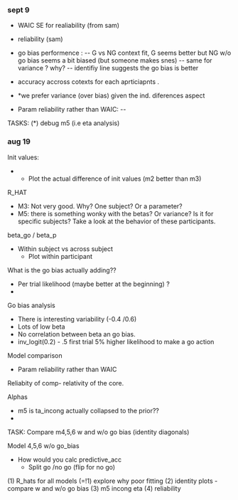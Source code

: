 ###  sept 9

- WAIC SE for realiability (from sam)
- reliability (sam)
- go bias performence : 
    -- G vs NG context fit, G seems better but NG w/o go bias seems a bit biased (but someone makes snes)
    -- same for variance ? why?
    -- identifiy line suggests the go bias is better


- accuracy accross cotexts for each aprticiapnts .

- *we prefer variance (over bias) given the ind. diferences aspect

- Param reliability rather than WAIC:
 -- 


TASKS:
(*) debug m5 (i.e eta analysis)


###  aug 19
Init values:
- - Plot the actual difference of init values (m2 better than m3)


R_HAT
- M3: Not very good. Why? One subject? Or a parameter?
- M5: there is something wonky with the betas? Or variance? Is it for specific subjects? Take a look at the behavior of these participants.


beta_go / beta_p
- Within subject vs across subject 
    - Plot within participant 

What is the go bias actually adding??
- Per trial likelihood  (maybe better at the beginning) ?
- 


Go bias analysis
- There is interesting variability (-0.4 /0.6)
- Lots of low beta
- No correlation between beta an go bias.
- inv_logit(0.2) - .5 first trial 5% higher likelihood to make a go action


Model comparison
- Param reliability rather than WAIC


Reliabity of comp- relativity of the core.

Alphas
- m5 is ta_incong actually collapsed to the prior??
- 




TASK:
Compare m4,5,6 w and w/o go bias (identity diagonals)

Model 4,5,6 w/o go_bias


- How would you calc predictive_acc
    -  Split go /no go (flip for no go)


(1) R_hats for all models (=!1) explore why poor fitting
(2) identity plots - compare w and w/o go bias
(3) m5 incong eta
(4) reliability 